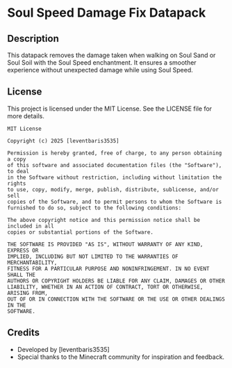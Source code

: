 # Soul Speed Damage Fix Datapack

## Description
This datapack removes the damage taken when walking on Soul Sand or Soul Soil with the Soul Speed enchantment. It ensures a smoother experience without unexpected damage while using Soul Speed.

## License
This project is licensed under the MIT License. See the LICENSE file for more details.

```
MIT License

Copyright (c) 2025 [leventbaris3535]

Permission is hereby granted, free of charge, to any person obtaining a copy
of this software and associated documentation files (the "Software"), to deal
in the Software without restriction, including without limitation the rights
to use, copy, modify, merge, publish, distribute, sublicense, and/or sell
copies of the Software, and to permit persons to whom the Software is
furnished to do so, subject to the following conditions:

The above copyright notice and this permission notice shall be included in all
copies or substantial portions of the Software.

THE SOFTWARE IS PROVIDED "AS IS", WITHOUT WARRANTY OF ANY KIND, EXPRESS OR
IMPLIED, INCLUDING BUT NOT LIMITED TO THE WARRANTIES OF MERCHANTABILITY,
FITNESS FOR A PARTICULAR PURPOSE AND NONINFRINGEMENT. IN NO EVENT SHALL THE
AUTHORS OR COPYRIGHT HOLDERS BE LIABLE FOR ANY CLAIM, DAMAGES OR OTHER
LIABILITY, WHETHER IN AN ACTION OF CONTRACT, TORT OR OTHERWISE, ARISING FROM,
OUT OF OR IN CONNECTION WITH THE SOFTWARE OR THE USE OR OTHER DEALINGS IN THE
SOFTWARE.
```

## Credits
- Developed by [leventbaris3535]
- Special thanks to the Minecraft community for inspiration and feedback.

